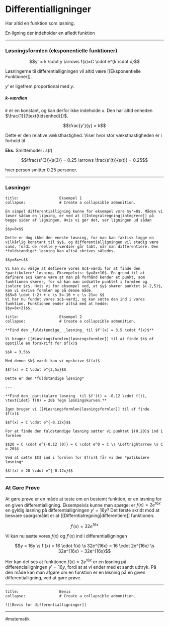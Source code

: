 
# Differentialligninger
Har altid en funktion som løsning.

En ligning der indeholder en afledt funktion

---
### Løsningsformlen (eksponentielle funktioner)

$$y' = k \cdot y \arrows f(x)=C \cdot e^{k \cdot x}$$

Løsningerne til differentialligningen vil altid være [[Eksponentielle Funktioner]].

$y'$ er ligefrem proportional med $y$. 

##### $k$-værdien

$k$ er en konstant, og kan derfor ikke indeholde $x$. Den har altid enheden $\frac{1}{[\text{tidsenhed}]}$.

$$\frac{y'}{y} = k$$

Dette er den relative væksthastighed. Viser hvor stor væksthastigheden er i forhold til 

**Eks.**
Smittemodel : $s(t)$

$$\frac{s'(3)}{s(3)} = 0.25 \arrows \frac{s'(t)}{s(t)} = 0.25$$

hver person smitter $0.25$ personer.

---

### Løsninger

```ad-example # Admonition type. See below for a list of available types.
title:                  Eksempel 1
collapse:               # Create a collapsible admonition.

En simpel differentialligning kunne for eksempel være $y'=8$. Måden vi løser sådan en ligning, er ved at [[Integralregning|integrere]] på begge sider af ligningen. Hvis vi gør det, ser ligningen ud sådan
.
$$y=8x$$

Dette er dog ikke den eneste løsning, for man kan faktisk lægge en vilkårlig konstant til $y$, og differentialligningen vil stadig være sand, fordi de reelle y-værdier går tabt, når man differentiere. Den *fuldstændige* løsning kan altså skrives således.

$$y=8x+c$$

Vi kan nu vælge at definere vores $c$-værdi for at finde den *partikulære* løsning. Eksempelvis: $y=8x+10$. En grund til at definere $c$ kunne være at man på forhånd kender et punkt, som funktionen skærer, for så kan man indsætte punktet i formlen og isolere $c$. Hvis vi for eksempel ved, at $y$ skærer punktet $(-2,5)$,  kan vi skrive formlen op på denne måde.
$$5=8 \cdot (-2) + c \s 5=-16 + c \s 21=c $$
Vi har nu fundet vores $c$-værdi, og kan sætte den ind i vores funktion. Funktionen ender altså med at hedde: 
$$y=8x+21$$.

```


```ad-example # Admonition type. See below for a list of available types.
title:                  Eksempel 2
collapse:               # Create a collapsible admonition.

**Find den _fuldstændige_ _løsning_ til $f'(x) = 3,5 \cdot f(x)$**

Vi bruger [[#Løsningsformlen|løsningsformlen]] til at finde $k$ of opstille en forskrift for $f(x)$ 

$$k = 3,5$$

Med denne $k$-værdi kan vi opskrive $f(x)$

$$f(x) = C \cdot e^{3,5x}$$

Dette er den *fuldstændige løsning*

---

**Find den _partikulære løsning_ til $f'(t) = -0.12 \cdot f(t), \text{idet} f(0) = 20$ Tegn løsningskurven.**

Igen bruger vi [[#Løsningsformlen|løsningsformlen]] til af finde $f(x)$

$$f(x) = C \cdot e^{-0.12x}$$

For at finde den fuldstændige løsning sætter vi punktet $(0,20)$ ind i formlen

$$20 = C \cdot e^{-0.12 (0)} = C \cdot e^0 = C \s \Leftrightarrow \s C = 20$$

Ved at sætte $C$ ind i formlen for $f(x)$ får vi den *patikulære løsning*

$$f(x) = 20 \cdot e^{-0.12x}$$

```

---

### At Gøre Prøve

At gøre prøve er en måde at teste om en bestemt funktion, er en løsning for en given differentialligning. Eksempelvis kunne man spørge: er $f(x) = 2e^{16x}$ en gyldig løsning på differentialligningen $y' = 16y$? Det første skridt mod at besvare spørgsmålet er at [[Differntialregning|differentiere]] funktionen.


$$f'(x)=32e^{16x}$$

Vi kan nu sætte vores $f(x)$ og $f'(x)$ ind i differentialligningen

$$y = 16y  \s f'(x) = 16 \cdot f(x) \s 32e^{16x} = 16 \cdot 2e^{16x} \s 32e^{16x} = 32e^{16x}$$

Her kan det ses at funktionen $f(x) = 2e^{16x}$ er en løsning på differencialligningen $y'=16y$, fordi at at vi ender med et sandt udtryk. På den måde kan man afgøre om en funktion er en løsning på en given differentialligning, ved at gøre prøve.

---

```ad-example # Admonition type. See below for a list of available types.
title:                  Bevis
collapse:               # Create a collapsible admonition.

![[Bevis for differentialligninger]]

```

           




---
#matematik 

